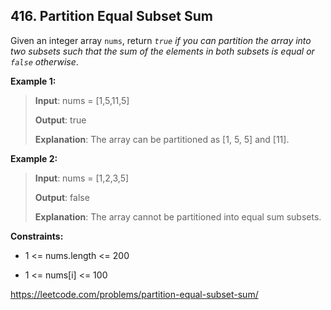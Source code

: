 ## 416. Partition Equal Subset Sum

Given an integer array `nums`, return _`true` if you can partition the array into two subsets such that the sum of the elements in both subsets is equal or `false` otherwise_.

**Example 1:**
>
>**Input**: nums = [1,5,11,5]
>
>**Output**: true
>
>**Explanation**: The array can be partitioned as [1, 5, 5] and [11].

**Example 2:**
>
>**Input**: nums = [1,2,3,5]
>
>**Output**: false
>
>**Explanation**: The array cannot be partitioned into equal sum subsets.

**Constraints:**

- 1 <= nums.length <= 200

- 1 <= nums[i] <= 100

https://leetcode.com/problems/partition-equal-subset-sum/